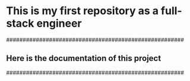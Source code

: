 # This is my first repository as a full-stack engineer
######################################################
## Here is the documentation of this project     
######################################################
